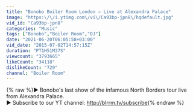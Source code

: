 ```yaml
---
title: "Bonobo Boiler Room London — Live at Alexandra Palace"
image: "https:\/\/i.ytimg.com\/vi\/Ca93bp-jpn8\/hqdefault.jpg"
vid_id: "Ca93bp-jpn8"
categories: "Music"
tags: ["Bonobo","Boiler Room","DJ"]
date: "2021-06-20T06:05:58+03:00"
vid_date: "2015-07-02T14:57:15Z"
duration: "PT1H51M37S"
viewcount: "3793665"
likeCount: "34118"
dislikeCount: "729"
channel: "Boiler Room"
---
```

{% raw %}► Bonobo's last show of the infamous North Borders tour live from Alexandra Palace.<br />► Subscribe to our YT channel: <a rel="nofollow" target="blank" href="http://blrrm.tv/subscribe">http://blrrm.tv/subscribe</a>{% endraw %}
